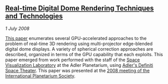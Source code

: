## [Real-time Digital Dome Rendering Techniques and Technologies][real-time-dome]

*1 July 2008*

[This paper][real-time-dome] enumerates several GPU-accelerated approaches to the problem of real-time 3D rendering using multi-projector edge-blended digital dome displays. A variety of spherical correction approaches are described, organized in terms of the GPU capability that each exploits. This paper emerged from work performed with the staff of the [Space Visualization Laboratory][svl] at the Adler Planetarium, using [Adler's Definiti Space Theater][definiti]. This paper was presented at the [2008 meeting of the International Planetarium Society][ips2008].

[real-time-dome]: pdfs/real-time-dome.pdf
[svl]:            http://www.adlerplanetarium.org/researchcollections/svl/
[definiti]:       http://www.adlerplanetarium.org/experience/shows/theaters
[ips2008]:        talks.html#ips-08
